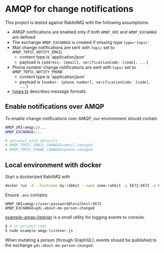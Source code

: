 # AMQP for change notifications

This project is tested against RabbitMQ with the following assumptions:

- AMQP notifications are enabled only if both `AMQP_URI` and `AMQP_EXCHANGE` are defined
- The exchange `AMQP_EXCHANGE` is created if missing type `type='topic'` 
- Mail change notifications are sent with `topic` set to `AMQP_TOPIC_NOTIFY_EMAIL`
  - content type is 'application/json'
  - payload is `{address: [email], verificationCode: [code], ...}`
- Phone number change notifications are sent with `topic` set to `AMQP_TOPIC_NOTIFY_PHONE`
  - content type is 'application/json'
  - payload is `{number: [phone number], verificationCode: [code], ...}`
- [types.ts](types.ts) describes message formats  

## Enable notifications over AMQP
To enable change notifications over AMQP, our environment should contain

```sh
AMQP_URI=amqp://...
AMQP_EXCHANGE=...

# optional with defaults
# AMQP_TOPIC_EMAIL_CHANGED=email.changed
# AMQP_TOPIC_PHONE_CHANGED=phone.changed
```

## Local environment with docker

Start a dockerized RabitMQ with
``` sh
docker run -d --hostname my-rabbit --name some-rabbit -p 5672:5672 -p 888:15672 -e RABBITMQ_DEFAULT_USER=user -e RABBITMQ_DEFAULT_PASS=password rabbitmq:3-management
```
 Ensure `.env` contains
 ```env
 AMQP_URI=amqp://user:password@localhost:5672
AMQP_EXCHANGE=gdi-about-me-person-changed
 ``` 

[example-amqp-listener](../../../../../example-amqp-listener.js) is a small utility for logging events to console.
```sh
$ # in project root
$ node example-amqp-listener.js
```

 When mutating a person (through GraphQL), events should be published to the exchange `gdi-about-me-person-changed`.

 
